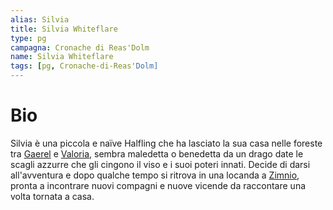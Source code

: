 ```yaml
---
alias: Silvia
title: Silvia Whiteflare
type: pg
campagna: Cronache di Reas'Dolm
name: Silvia Whiteflare
tags: [pg, Cronache-di-Reas'Dolm]
---
```

# Bio

Silvia è una piccola e naïve Halfling che ha lasciato la sua casa nelle foreste tra [Gaerel](Regno%20di%20Gaerel.md) e [Valoria](Tirannia%20di%20Valoria.md), sembra maledetta o benedetta da un drago date le scagli azzurre che gli cingono il viso e i suoi poteri innati. Decide di darsi all'avventura e dopo qualche tempo si ritrova in una locanda a [Zimnio](Zimnio.md), pronta a incontrare nuovi compagni e nuove vicende da raccontare una volta tornata a casa.